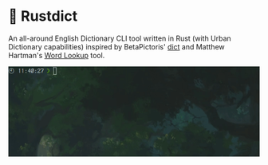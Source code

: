 # :green_book: Rustdict

An all-around English Dictionary CLI tool written in Rust (with Urban Dictionary capabilities)
inspired by BetaPictoris' [dict](https://github.com/BetaPictoris/dict) and
Matthew Hartman's [Word Lookup](https://github.com/matthewhartman/word-lookup) tool.

![Demo GIF](/gif/demo.gif)
